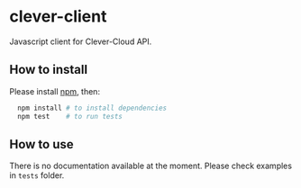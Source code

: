 clever-client
=============

Javascript client for Clever-Cloud API.

How to install
--------------

Please install [npm](https://www.npmjs.org/), then:

```sh
  npm install # to install dependencies
  npm test    # to run tests
```

How to use
----------

There is no documentation available at the moment. Please check examples in ```tests``` folder.
